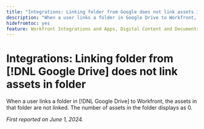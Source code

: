 ```yaml
---
title: "Integrations: Linking folder from Google does not link assets in folder"
description: "When a user links a folder in Google Drive to Workfront, the assets in that folder are not linked. The number of assets in the folder displays as 0."
hidefromtoc: yes
feature: Workfront Integrations and Apps, Digital Content and Documents
---
```


# Integrations: Linking folder from [!DNL Google Drive] does not link assets in folder

When a user links a folder in [!DNL Google Drive] to Workfront, the assets in that folder are not linked. The number of assets in the folder displays as 0.

_First reported on June 1, 2024._
